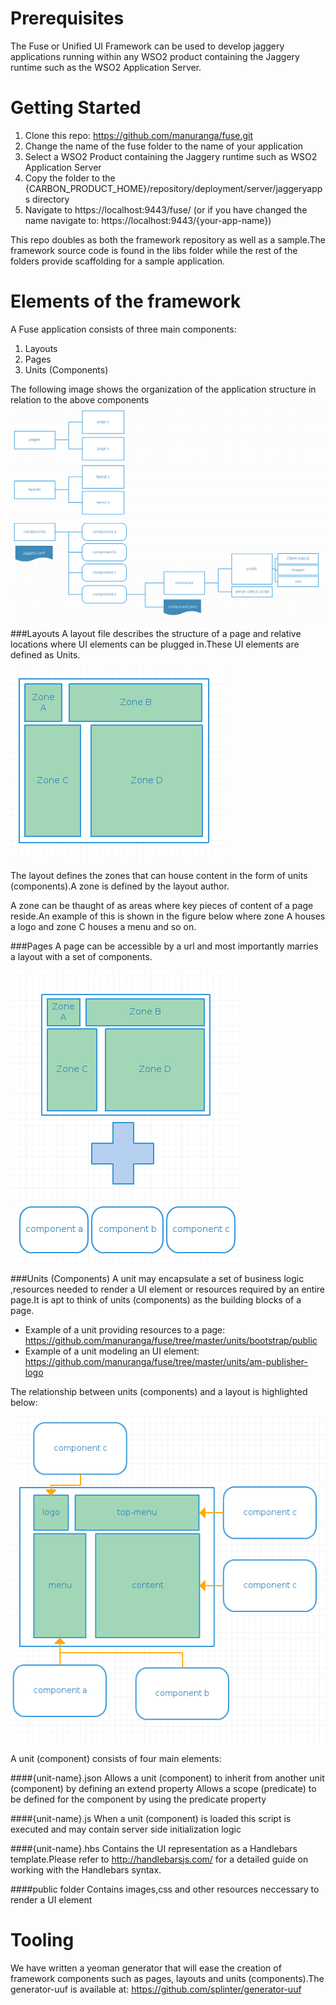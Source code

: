 Prerequisites
=============
The Fuse or Unified UI Framework can be used to develop jaggery applications running within any WSO2 product containing the Jaggery runtime such
as the WSO2 Application Server.

Getting Started
===============
1. Clone this repo: https://github.com/manuranga/fuse.git
2. Change the name of the fuse folder to the name of your application
3. Select a WSO2 Product containing the Jaggery runtime such as WSO2 Application Server
4. Copy the folder to the
    {CARBON_PRODUCT_HOME}/repository/deployment/server/jaggeryapps directory
5. Navigate to https://localhost:9443/fuse/ (or if you have changed the name navigate to: https://localhost:9443/{your-app-name})

This repo doubles as both the framework repository as well as a sample.The framework source code is found in the libs folder while the rest of
the folders provide scaffolding for a sample application.

Elements of the framework
===========================
A Fuse application consists of three main components:

1. Layouts
2. Pages
3. Units (Components)

The following image shows the organization of the application structure in relation to the above components
![resource success](docs/imgs/image03.png)

###Layouts
A layout file describes the structure of a page and relative locations where UI elements can be plugged in.These UI elements are
defined as Units.

![resource success](docs/imgs/image01.png)

The layout defines the zones that can house content in the form of units (components).A zone is defined by the layout author.

A zone can be thaught of as areas where key pieces of content of a page reside.An example of this is shown in the figure below where zone A houses a logo and zone C houses a menu and so on.

###Pages
A page can be accessible by a url and most importantly marries a layout with a set of components.

![resource success](docs/imgs/image04.png)

###Units (Components)
A unit may encapsulate a set of business logic ,resources needed to render a UI element or resources required by an entire page.It is apt to think of units (components) as the building blocks of a page.
* Example of a unit providing resources to a page: https://github.com/manuranga/fuse/tree/master/units/bootstrap/public
* Example of a unit modeling an UI element: https://github.com/manuranga/fuse/tree/master/units/am-publisher-logo

The relationship between units (components) and a layout is highlighted below:

![resource success](docs/imgs/image00.png)

A unit (component) consists of four main elements:

####{unit-name}.json
Allows a unit (component) to inherit from another unit (component) by defining an extend property
Allows a scope (predicate) to be defined for the component by using the predicate property

####{unit-name}.js
When a unit (component) is loaded this script is executed and may contain server side initialization logic

####{unit-name}.hbs
Contains the UI representation as a Handlebars template.Please refer to  http://handlebarsjs.com/ for a detailed guide on working with the Handlebars syntax.

####public folder
Contains images,css and other resources neccessary to render a UI element


Tooling
=======
We have written a yeoman generator that will ease the creation of framework components such as pages, layouts and units (components).The generator-uuf
is available at: https://github.com/splinter/generator-uuf
